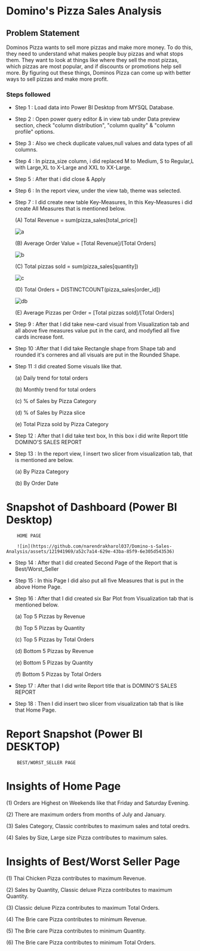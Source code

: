 # Domino's Pizza Sales Analysis


## Problem Statement

Dominos Pizza wants to sell more pizzas and make more money. To do this, they need to understand what makes people buy pizzas and what stops them. 
They want to look at things like where they sell the most pizzas, which pizzas are most popular, and if discounts or promotions help sell more. By figuring out these things, 
Dominos Pizza can come up with better ways to sell pizzas and make more profit.

### Steps followed 

- Step 1 : Load data into Power BI Desktop from MYSQL Database.
- Step 2 : Open power query editor & in view tab under Data preview section, check "column distribution", "column quality" & "column profile" options.
- Step 3 : Also we check duplicate values,null values and data types of all columns.
- Step 4 : In pizza_size column, i did replaced M to Medium, S to Regular,L with Large,XL to X-Large and XXL to XX-Large.
- Step 5 : After that i did close & Apply
- Step 6 : In the report view, under the view tab, theme was selected.
- Step 7 : I did create new table Key-Measures, In this Key-Measures i did create All Measures that is mentioned below.
    
   (A)  Total Revenue = sum(pizza_sales[total_price])

  ![a](https://github.com/narendrakharol037/Domino-s-Sales-Analysis/assets/121941969/e9dd62c8-15c3-4660-ab6a-ac7f6d30849c)
    
   (B)  Average Order Value = [Total Revenue]/[Total Orders]

  ![b](https://github.com/narendrakharol037/Domino-s-Sales-Analysis/assets/121941969/289b2545-6628-4df4-91b7-1d1b83fe6343)


   (C)  Total pizzas sold = sum(pizza_sales[quantity])

  ![c](https://github.com/narendrakharol037/Domino-s-Sales-Analysis/assets/121941969/27513391-8864-46a2-ba5d-54698120cc7b)

   (D)  Total Orders = DISTINCTCOUNT(pizza_sales[order_id])

  ![db](https://github.com/narendrakharol037/Domino-s-Sales-Analysis/assets/121941969/6bcabf79-2c05-4e96-9da2-8cc1a947ecee)

   (E)  Average Pizzas per Order = [Total pizzas sold]/[Total Orders]

   
            
- Step 9 : After that I did take new-card visual from Visualization tab and all above five measures value put in the card, and modyfied all five cards increase font.
- Step 10 :After that I did take Rectangle shape from Shape tab and rounded it's corneres and all visuals are put in the Rounded Shape.
- Step 11 :I did created Some visuals like that.

  (a) Daily trend for total orders

  (b) Monthly trend for total orders
  
  (c) % of Sales by Pizza Category
  
  (d) % of Sales by Pizza slice
  
  (e) Total Pizza sold by Pizza Category


- Step 12 : After that I did take text box, In this box i did write Report title DOMINO'S SALES REPORT
- Step 13 : In the report view, I insert two slicer from visualization tab, that is mentioned are below.

   (a)  By Pizza Category

   (b)  By Order Date

   
# Snapshot of Dashboard (Power BI Desktop)

        HOME PAGE

        ![in](https://github.com/narendrakharol037/Domino-s-Sales-Analysis/assets/121941969/a52c7a14-629e-43ba-85f9-6e305d543536)
        


- Step 14 : After that I did created Second Page of the Report that is Best/Worst_Seller
- Step 15 : In this Page I did also put all five Measures that is put in the above Home Page.
- Step 16 : After that I did created six Bar Plot from Visualization tab that is mentioned below.

    (a)  Top 5 Pizzas by Revenue

    (b)  Top 5 Pizzas by Quantity

    (c)  Top 5 Pizzas by Total Orders

    (d)  Bottom 5 Pizzas by Revenue

    (e)  Bottom 5 Pizzas by Quantity

    (f)  Bottom 5 Pizzas by Total Orders 
 
- Step 17 : After that I did write Report title that is DOMINO'S SALES REPORT
- Step 18 : Then I did insert two slicer from visualization tab that is like that Home Page.

# Report Snapshot (Power BI DESKTOP)

        BEST/WORST_SELLER PAGE
 
 
 
# Insights of Home Page

 (1) Orders are Highest on Weekends like that Friday and Saturday Evening.

 (2) There are maximum orders from months of July and January.

 (3) Sales Category, Classic contributes to maximum sales and total oredrs.

 (4) Sales by Size, Large size Pizza contributes to maximum sales. 



# Insights of Best/Worst Seller Page

 (1) Thai Chicken Pizza contributes to maximum Revenue.

 (2) Sales by Quantity, Classic deluxe Pizza contributes to maximum Quantity.

 (3) Classic deluxe Pizza contributes to maximum Total Orders.

 (4) The Brie care Pizza contributes to minimum Revenue.

 (5) The Brie care Pizza contributes to minimum Quantity.         

 (6) The Brie care Pizza contributes to minimum Total Orders.
 
 

           
  
  



 



  
 


